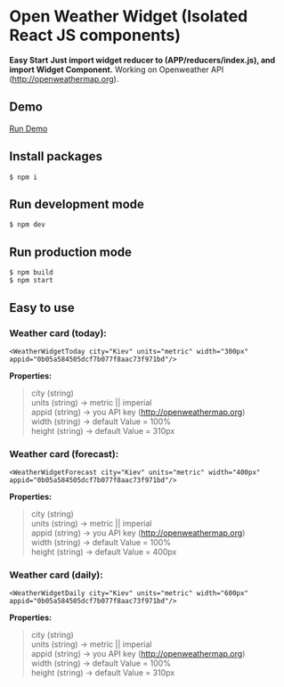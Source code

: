 # Open Weather Widget (Isolated React JS components)
**Easy Start**
**Just import widget reducer to (APP/reducers/index.js), and import Widget Component.**
Working on Openweather API (http://openweathermap.org).

## Demo
[Run Demo](http://react-open-wether-widget.herokuapp.com/)

## Install packages
```
$ npm i
```
## Run development mode
```
$ npm dev
```
## Run production mode
```
$ npm build
$ npm start
```

## Easy to use

### Weather card (today):
```
<WeatherWidgetToday city="Kiev" units="metric" width="300px" appid="0b05a584505dcf7b077f8aac73f971bd"/>
```

**Properties:**

> city (string) <br/>
> units (string) -> metric || imperial <br/>
> appid (string) -> you API key (http://openweathermap.org) <br/>
> width (string) -> default Value = 100% <br/>
> height (string) -> default Value = 310px <br/>


### Weather card (forecast):
```
<WeatherWidgetForecast city="Kiev" units="metric" width="400px" appid="0b05a584505dcf7b077f8aac73f971bd"/>
```

**Properties:**

> city (string) <br/>
> units (string) -> metric || imperial <br/>
> appid (string) -> you API key (http://openweathermap.org) <br/>
> width (string) -> default Value = 100% <br/>
> height (string) -> default Value = 400px <br/>

### Weather card (daily):
```
<WeatherWidgetDaily city="Kiev" units="metric" width="600px" appid="0b05a584505dcf7b077f8aac73f971bd"/>
```

**Properties:**

> city (string) <br/>
> units (string) -> metric || imperial <br/>
> appid (string) -> you API key (http://openweathermap.org) <br/>
> width (string) -> default Value = 100% <br/>
> height (string) -> default Value = 310px <br/>